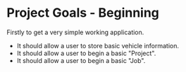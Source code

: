 # Project Goals - Beginning

Firstly to get a very simple working application.

+ It should allow a user to store basic vehicle information.
+ It should allow a user to begin a basic "Project".
+ It should allow a user to begin a basic "Job".

